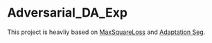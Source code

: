 # Adversarial_DA_Exp
This project is heavliy based on [MaxSquareLoss](https://github.com/ZJULearning/MaxSquareLoss) and [Adaptation Seg](https://github.com/YangZhang4065/AdaptationSeg). 
